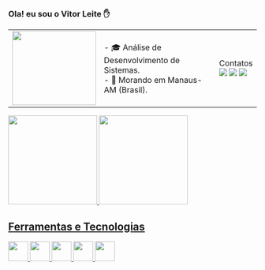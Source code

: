 ### <td>Ola! eu sou o Vitor Leite ✋</br>

<table>
  <tr>
    <td><img  width="170" height="150" src='https://user-images.githubusercontent.com/121319459/226215339-ea8a2f78-324a-451f-97d2-966d8604ae6b.png'/></td>
    <td>
   - 🎓 Análise de Desenvolvimento de Sistemas.</br>
   - 📍 Morando em Manaus-AM (Brasil).</br>  
   </td>

<td>
Contatos
  
  <div>
<a href="https://www.linkedin.com/in/vitor-leite-b3189823b/" target="_blank"><img src="https://img.shields.io/badge/LinkedIn-0077B5?style=for-the-badge&logo=linkedin&logoColor=white" target="_blank"></a>
<a href="https://www.instagram.com/viitorleitee/" target="_blank"><img src="https://img.shields.io/badge/Instagram-E4405F?style=for-the-badge&logo=instagram&logoColor=white" target="_blank"></a>
<a href="https://www.facebook.com/profile.php?id=100072651907205" target="_blank"><img src="https://img.shields.io/badge/Facebook-1877F2?style=for-the-badge&logo=facebook&logoColor=white" target="_blank"></a>   
</div>
</td>

</tr>
</table>

<div>
<a href="https://github.com/VitorLt">
<img height="180em" src="https://github-readme-stats.vercel.app/api/top-langs/?username=VitorLt&layout=compact&langs_count=7&theme=dracula"/>
<img height="180em" src="https://github-readme-stats.vercel.app/api?username=VitorLt&show_icons=true&theme=dracula&include_all_commits=true&count_private=true"/>
</div>

## Ferramentas e Tecnologias

<img src="https://cdn.jsdelivr.net/gh/devicons/devicon/icons/html5/html5-plain-wordmark.svg" width="40" height="40"/> <img src="https://cdn.jsdelivr.net/gh/devicons/devicon/icons/css3/css3-plain-wordmark.svg" width="40" height="40"/> <img src="https://cdn.jsdelivr.net/gh/devicons/devicon/icons/javascript/javascript-plain.svg" width="40" height="40"/> <img src="https://cdn.jsdelivr.net/gh/devicons/devicon/icons/python/python-original.svg" width="40" height="40"/> <img src="https://cdn.jsdelivr.net/gh/devicons/devicon/icons/typescript/typescript-original.svg" width="40" height="40"/>
          
          
          
